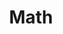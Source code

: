 ---
title: Math
dateMonthYear: April 2022
description:  It's a game to train your mental calculation skills. During a fixed time period, randomized math questions pop up. How many of them can you answer correctly?
type: page
topic: project
---